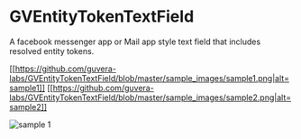 # GVEntityTokenTextField
A facebook messenger app or Mail app style text field that includes resolved entity tokens. 

[[https://github.com/guvera-labs/GVEntityTokenTextField/blob/master/sample_images/sample1.png|alt=sample1]]
[[https://github.com/guvera-labs/GVEntityTokenTextField/blob/master/sample_images/sample2.png|alt=sample2]]

![sample 1](GVEntityTokenTextField/sample_images/sample1.png "Sample 1")